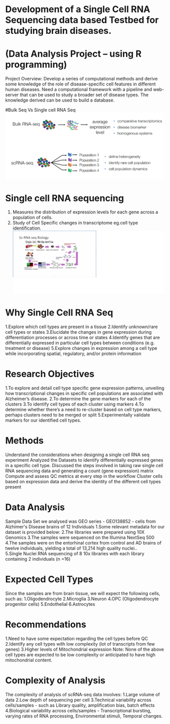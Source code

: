#         Development of a Single Cell RNA Sequencing data based Testbed for studying brain diseases.
#                         (Data Analysis Project – using R programming)


Project Overview:
Develop a series of computational methods and derive  some knowledge of the role of disease-specific cell features in different human diseases. 
Need a computational framework with a pipeline and web-server that can be used to study a broader set of disease types. The knowledge derived can be used to build a database.

#Bulk Seq Vs Single cell RNA Seq
![image](https://github.com/zcslab/Brain_SC_2020summer_intern/blob/master/fig/bulkvssingle.jpg)

# Single cell RNA sequencing
  1.  Measures the distribution of expression levels for each gene across a population of cells.
  2.  Study of Cell Specific changes in transcriptome eg.cell type identification.
              ![image](https://github.com/zcslab/Brain_SC_2020summer_intern/blob/master/fig/singleCell.jpg)
          
# Why Single Cell RNA Seq
1.Explore which cell types are present in a tissue
2.Identify unknown/rare cell types or states
3.Elucidate the changes in gene expression during differentiation processes or across time or states
4.Identify genes that are differentially expressed in particular cell types between conditions (e.g. treatment or disease)
5.Explore changes in expression among a cell type while incorporating spatial, regulatory, and/or protein information

# Research Objectives              
1.To explore and detail cell type specific gene expression patterns, unveiling how transcriptional changes in specific cell populations are associated with Alzheimer’s disease.
2.To determine the gene markers for each of the clusters
3.To identify cell types of each cluster using markers
4.To determine whether there’s a need to re-cluster based on cell type markers, perhaps clusters need to be merged or split
5.Experimentally validate markers for our identified cell types.

# Methods
Understand the considerations when designing a single cell RNA seq experiment
Analyzed the Datasets to identify differentially expressed genes in a specific cell type.
Discussed the steps involved in taking raw single cell RNA sequencing data and generating a count (gene expression) matrix
Compute and assess QC metrics at every step in the workflow
Cluster cells based on expression data and derive the identity of the different cell types present

# Data Analysis
Sample Data Set  we analysed was  GEO series  - GEO138852 - cells from Alzhimer's Disease brains of 12 Individuals 
1.Some relevant metadata for our dataset is provided below:
2.The libraries were prepared using 10X Genomics 
3.The samples were sequenced on the Illumina NextSeq 500
4.The samples were on the entorhinal cortex from control and AD brains of twelve individuals, yielding a total of 13,214 high quality nuclei..				
5.Single Nuclei RNA sequencing of 8 10x libraries with each library containing 2 individuals (n =16)		

# Expected Cell Types 
Since the samples are from brain tissue, we will expect the following cells, such as:
1.Oligodendrocyte
2.Microglia
3.Neuron
4.OPC (Oligodendrocyte progenitor cells)
5.Endothelial
6.Astrocytes

# Recommendations
1.Need to  have some expectation regarding the cell types before QC 
2.Identify any cell types with low complexity  (lot of transcripts from few genes)
3.Higher levels of Mitochondrial expression
Note:
None of the above cell types are expected to be low complexity or anticipated to have high mitochondrial content.

# Complexity of Analysis
 
The complexity of analysis of scRNA-seq data involves:
1.Large volume of data
2.Low depth of sequencing per cell
3.Technical variability across cells/samples - such as Library quality, amplification bias, batch effects 
4.Biological variability across cells/samples - Transcriptional bursting, varying rates of RNA processing, Environmental stimuli, Temporal changes.





